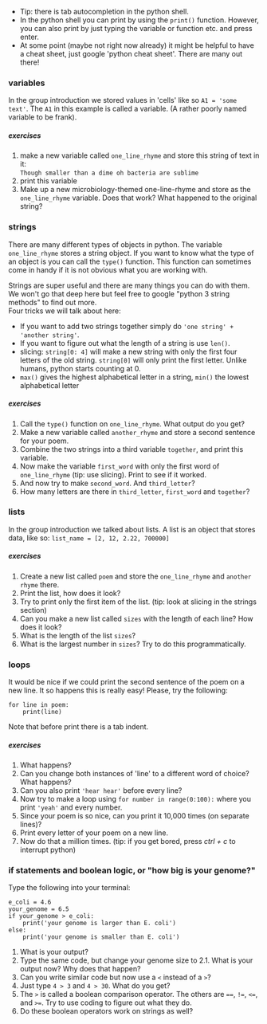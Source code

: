 * Tip: there is tab autocompletion in the python shell.  
* In the python shell you can print by using the `print()` function. However, you can also print by just typing the variable or function etc. and press enter.
* At some point (maybe not right now already) it might be helpful to have a cheat sheet, just google 'python cheat sheet'. There are many out there! 

### variables
In the group introduction we stored values in 'cells' like so `A1 = 'some text'`. 
The `A1` in this example is called a variable. (A rather poorly named variable to be frank).   

##### exercises
1. make a new variable called `one_line_rhyme` and store this string of text in it:   
`Though smaller than a dime oh bacteria are sublime`
2. print this variable
3. Make up a new microbiology-themed one-line-rhyme and store as the `one_line_rhyme` variable. Does that work? What happened to the original string?


### strings
There are many different types of objects in python. The variable `one_line_rhyme` stores a string object. If you want to know what the type of an object is you can call the `type()` function. This function can sometimes come in handy if it is not obvious what you are working with.   

Strings are super useful and there are many things you can do with them. We won't go that deep here but feel free to google "python 3 string methods" to find out more.  
Four tricks we will talk about here: 
* If you want to add two strings together simply do `'one string' + 'another string'`.     
* If you want to figure out what the length of a string is use `len()`.  
* slicing: `string[0: 4]` will make a new string with only the first four letters of the old string. `string[0]` will only print the first letter. Unlike humans, python starts counting at 0.
* `max()` gives the highest alphabetical letter in a string, `min()` the lowest alphabetical letter  

##### exercises
  1. Call the `type()` function on `one_line_rhyme`. What output do you get? 
  2. Make a new variable called `another_rhyme` and store a second sentence for your poem. 
  3. Combine the two strings into a third variable `together`, and print this variable. 
4. Now make the variable `first_word` with only the first word of `one_line_rhyme` (tip: use slicing). Print to see if it worked.
5. And now try to make `second_word`. And `third_letter`? 
6. How many letters are there in `third_letter`, `first_word` and `together`? 


### lists
In the group introduction we talked about lists. A list is an object that stores data, like so: `list_name = [2, 12, 2.22, 700000]`
##### exercises
1. Create a new list called `poem` and store the `one_line_rhyme` and `another rhyme` there. 
2. Print the list, how does it look?  
3. Try to print only the first item of the list. (tip: look at slicing in the strings section)
4. Can you make a new list called `sizes` with the length of each line? How does it look?
5. What is the length of the list `sizes`?
6. What is the largest number in `sizes`? Try to do this programmatically.   


### loops
It would be nice if we could print the second sentence of the poem on a new line. It so happens this is really easy! Please, try the following:
```
for line in poem:
    print(line)
``` 
Note that before print there is a tab indent. 
##### exercises
1. What happens? 
2. Can you change both instances of 'line' to a different word of choice? What happens? 
3. Can you also print `'hear hear'` before every line? 
4. Now try to make a loop using `for number in range(0:100):` where you print `'yeah'` and every number. 
5. Since your poem is so nice, can you print it 10,000 times (on separate lines)?  
6. Print every letter of your poem on a new line. 
7. Now do that a million times. (tip: if you get bored, press *ctrl + c* to interrupt python)


### if statements and boolean logic, or "how big is your genome?"   
Type the following into your terminal:
``` 
e_coli = 4.6 
your_genome = 6.5 
if your_genome > e_coli:
    print('your genome is larger than E. coli')
else: 
    print('your genome is smaller than E. coli')
```
1. What is your output? 
2. Type the same code, but change your genome size to 2.1. What is your output now? Why does that happen? 
3. Can you write similar code but now use a `<` instead of a `>`?
4. Just type `4 > 3` and `4 > 30`. What do you get? 
5. The `>` is called a boolean comparison operator. The others are `==`, `!=`, `<=`, and `>=`. Try to use coding to figure out what they do. 
6. Do these boolean operators work on strings as well? 






